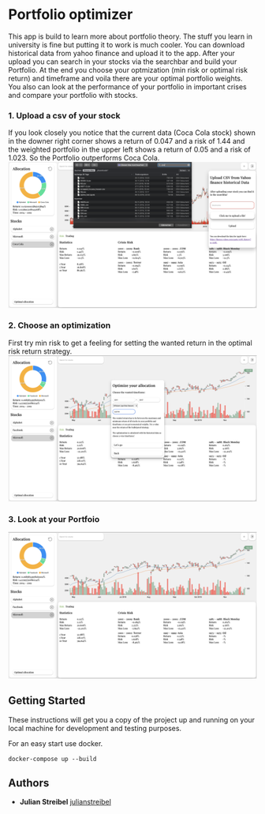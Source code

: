 # Portfolio optimizer

This app is build to learn more about portfolio theory.
The stuff you learn in university is fine but putting it to work is much cooler.
You can download historical data from yahoo finance and upload it to the app.
After your upload you can search in your stocks via the searchbar and build your Portfolio.
At the end you choose your optmization (min risk or optimal risk return) and timeframe and voila there are your optimal portfolio weights.
You also can look at the performance of your portfolio in important crises and compare your portfolio with stocks.

### 1. Upload a csv of your stock
If you look closely you notice that the current data (Coca Cola stock) shown in the downer right corner shows a return of 0.047 and a risk of 1.44 and the weighted portfolio in the upper left shows a return of 0.05 and a risk of 1.023. So the Portfolio outperforms Coca Cola.
![Choose stock](./demo0.png)

### 2. Choose an optimization
First try min risk to get a feeling for setting the wanted return in the optimal risk return strategy.
![Choose optimization](./demo1.png)

### 3. Look at your Portfoio
![Look at the portfoio](./demo2.png)


## Getting Started

These instructions will get you a copy of the project up and running on your local machine for development and testing purposes.

For an easy start use docker.

```
docker-compose up --build
```

## Authors

* **Julian Streibel** [julianstreibel](https://github.com/julianstreibl)
